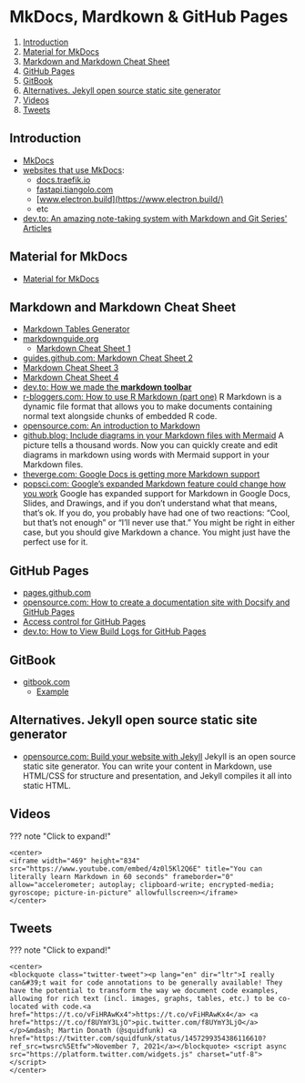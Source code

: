 # MkDocs, Mardkown & GitHub Pages

1. [Introduction](#introduction)
2. [Material for MkDocs](#material-for-mkdocs)
3. [Markdown and Markdown Cheat Sheet](#markdown-and-markdown-cheat-sheet)
4. [GitHub Pages](#github-pages)
5. [GitBook](#gitbook)
6. [Alternatives. Jekyll open source static site generator](#alternatives-jekyll-open-source-static-site-generator)
7. [Videos](#videos)
8. [Tweets](#tweets)

## Introduction

- [MkDocs](https://www.mkdocs.org/)
- [websites that use MkDocs](https://www.wappalyzer.com/technologies/documentation-tools/mkdocs):
    - [docs.traefik.io](https://docs.traefik.io/)
    - [fastapi.tiangolo.com](https://fastapi.tiangolo.com/)
    - [www.electron.build](https://www.electron.build/)
    - etc
- [dev.to: An amazing note-taking system with Markdown and Git Series' Articles](https://dev.to/scottshipp/series/15100)

## Material for MkDocs

- [Material for MkDocs](https://squidfunk.github.io/mkdocs-material/)

## Markdown and Markdown Cheat Sheet

- [Markdown Tables Generator](https://www.tablesgenerator.com/markdown_tables)
- [markdownguide.org](https://www.markdownguide.org/)
    - [Markdown Cheat Sheet 1](https://www.markdownguide.org/cheat-sheet/)
- [guides.github.com: Markdown Cheat Sheet 2](https://guides.github.com/pdfs/markdown-cheatsheet-online.pdf)
- [Markdown Cheat Sheet 3](https://3os.org/markdownCheatSheet/welcome/)
- [Markdown Cheat Sheet 4](https://github.com/adam-p/markdown-here/wiki/Markdown-Cheatsheet)
- [dev.to: How we made the __markdown toolbar__](https://dev.to/devteam/how-we-made-the-markdown-toolbar-4f09)
- [r-bloggers.com: How to use R Markdown (part one)](https://www.r-bloggers.com/2022/02/how-to-use-r-markdown-part-one/) R Markdown is a dynamic file format that allows you to make documents containing normal text alongside chunks of embedded R code. 
- [opensource.com: An introduction to Markdown](https://opensource.com/article/19/9/introduction-markdown)
- [github.blog: Include diagrams in your Markdown files with Mermaid](https://github.blog/2022-02-14-include-diagrams-markdown-files-mermaid/) A picture tells a thousand words. Now you can quickly create and edit diagrams in markdown using words with Mermaid support in your Markdown files.
- [theverge.com: Google Docs is getting more Markdown support](https://www.theverge.com/2022/3/29/23002138/google-docs-markdown-support-formatting-update)
- [popsci.com: Google’s expanded Markdown feature could change how you work](https://www.popsci.com/diy/use-markdown-google/) Google has expanded support for Markdown in Google Docs, Slides, and Drawings, and if you don’t understand what that means, that’s ok. If you do, you probably have had one of two reactions: “Cool, but that’s not enough” or “I’ll never use that.” You might be right in either case, but you should give Markdown a chance. You might just have the perfect use for it. 

## GitHub Pages

- [pages.github.com](https://pages.github.com/)
- [opensource.com: How to create a documentation site with Docsify and GitHub Pages](https://opensource.com/article/20/7/docsify-github-pages)
- [Access control for GitHub Pages](https://github.blog/changelog/2021-01-21-access-control-for-github-pages/)
- [dev.to: How to View Build Logs for GitHub Pages](https://dev.to/github/visualize-github-pages-build-logs-1mc1)

## GitBook

- [gitbook.com](https://www.gitbook.com/)
    - [Example](https://redhat-connect.gitbook.io/certified-operator-guide/)

## Alternatives. Jekyll open source static site generator

- [opensource.com: Build your website with Jekyll](https://opensource.com/article/21/9/build-website-jekyll) Jekyll is an open source static site generator. You can write your content in Markdown, use HTML/CSS for structure and presentation, and Jekyll compiles it all into static HTML.

## Videos

??? note "Click to expand!"

	<center>
    <iframe width="469" height="834" src="https://www.youtube.com/embed/4z0l5Kl2Q6E" title="You can literally learn Markdown in 60 seconds" frameborder="0" allow="accelerometer; autoplay; clipboard-write; encrypted-media; gyroscope; picture-in-picture" allowfullscreen></iframe>
	</center>

## Tweets

??? note "Click to expand!"

    <center>
    <blockquote class="twitter-tweet"><p lang="en" dir="ltr">I really can&#39;t wait for code annotations to be generally available! They have the potential to transform the way we document code examples, allowing for rich text (incl. images, graphs, tables, etc.) to be co-located with code.<a href="https://t.co/vFiHRAwKx4">https://t.co/vFiHRAwKx4</a> <a href="https://t.co/f8UYmY3LjO">pic.twitter.com/f8UYmY3LjO</a></p>&mdash; Martin Donath (@squidfunk) <a href="https://twitter.com/squidfunk/status/1457299354386116610?ref_src=twsrc%5Etfw">November 7, 2021</a></blockquote> <script async src="https://platform.twitter.com/widgets.js" charset="utf-8"></script>
    </center>
